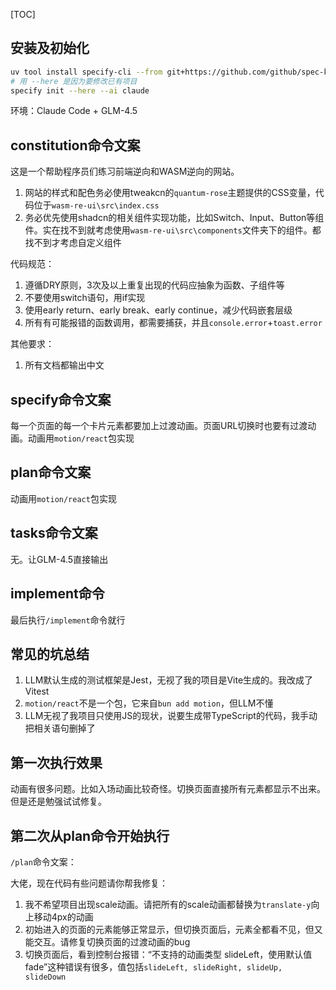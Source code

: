 [TOC]

## 安装及初始化

```bash
uv tool install specify-cli --from git+https://github.com/github/spec-kit.git
# 用 --here 是因为要修改已有项目
specify init --here --ai claude
```

环境：Claude Code + GLM-4.5

## constitution命令文案

这是一个帮助程序员们练习前端逆向和WASM逆向的网站。

1. 网站的样式和配色务必使用tweakcn的`quantum-rose`主题提供的CSS变量，代码位于`wasm-re-ui\src\index.css`
2. 务必优先使用shadcn的相关组件实现功能，比如Switch、Input、Button等组件。实在找不到就考虑使用`wasm-re-ui\src\components`文件夹下的组件。都找不到才考虑自定义组件

代码规范：

1. 遵循DRY原则，3次及以上重复出现的代码应抽象为函数、子组件等
2. 不要使用switch语句，用if实现
3. 使用early return、early break、early continue，减少代码嵌套层级
4. 所有有可能报错的函数调用，都需要捕获，并且`console.error`+`toast.error`

其他要求：

1. 所有文档都输出中文

## specify命令文案

每一个页面的每一个卡片元素都要加上过渡动画。页面URL切换时也要有过渡动画。动画用`motion/react`包实现

## plan命令文案

动画用`motion/react`包实现

## tasks命令文案

无。让GLM-4.5直接输出

## implement命令

最后执行`/implement`命令就行

## 常见的坑总结

1. LLM默认生成的测试框架是Jest，无视了我的项目是Vite生成的。我改成了Vitest
2. `motion/react`不是一个包，它来自`bun add motion`，但LLM不懂
3. LLM无视了我项目只使用JS的现状，说要生成带TypeScript的代码，我手动把相关语句删掉了

## 第一次执行效果

动画有很多问题。比如入场动画比较奇怪。切换页面直接所有元素都显示不出来。但是还是勉强试试修复。

## 第二次从plan命令开始执行

`/plan`命令文案：

大佬，现在代码有些问题请你帮我修复：

1. 我不希望项目出现scale动画。请把所有的scale动画都替换为`translate-y`向上移动4px的动画
2. 初始进入的页面的元素能够正常显示，但切换页面后，元素全都看不见，但又能交互。请修复切换页面的过渡动画的bug
3. 切换页面后，看到控制台报错：“不支持的动画类型 slideLeft，使用默认值 fade”这种错误有很多，值包括`slideLeft, slideRight, slideUp, slideDown`
